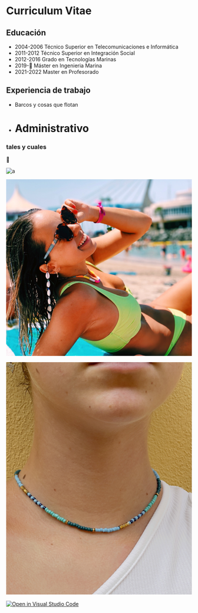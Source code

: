 # Curriculum Vitae
## Educación
* 2004-2006 Técnico Superior en Telecomunicaciones e Informática
* 2011-2012 Técnico Superior en Integración Social
* 2012-2016 Grado en Tecnologías Marinas
* 2019-👾 Máster en Ingenieria Marina
* 2021-2022 Master en Profesorado
## Experiencia de trabajo

* Barcos y cosas que flotan
* # Administrativo #

### tales y cuales

👾

![a](https://upload.wikimedia.org/wikipedia/commons/6/64/Ole_diario_logo.jpg)

![e](IMG_7758.JPG)

![i](IMG_3896.jpg)


[![Open in Visual Studio Code](https://classroom.github.com/assets/open-in-vscode-f059dc9a6f8d3a56e377f745f24479a46679e63a5d9fe6f495e02850cd0d8118.svg)](https://classroom.github.com/online_ide?assignment_repo_id=6129474&assignment_repo_type=AssignmentRepo)
